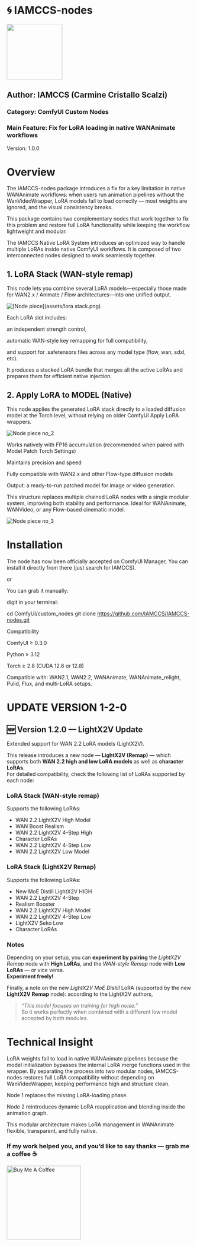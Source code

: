 # 🌀 IAMCCS-nodes

<img src="icon.png" width="150" height="150">

## Author: IAMCCS (Carmine Cristallo Scalzi)

### Category: ComfyUI Custom Nodes
### Main Feature: Fix for LoRA loading in native WANAnimate workflows
Version: 1.0.0

# Overview

The IAMCCS-nodes package introduces a fix for a key limitation in native WANAnimate workflows:
when users run animation pipelines without the WanVideoWrapper, LoRA models fail to load correctly — most weights are ignored, and the visual consistency breaks.

This package contains two complementary nodes that work together to fix this problem and restore full LoRA functionality while keeping the workflow lightweight and modular.

The IAMCCS Native LoRA System introduces an optimized way to handle multiple LoRAs inside native ComfyUI workflows.
It is composed of two interconnected nodes designed to work seamlessly together.

## 1. LoRA Stack (WAN-style remap)

This node lets you combine several LoRA models—especially those made for WAN2.x / Animate / Flow architectures—into one unified output.

![[Node piece](assets/lora stack.png)](https://github.com/IAMCCS/IAMCCS-nodes/blob/main/assets/lora%20stack.png)

Each LoRA slot includes:

an independent strength control,

automatic WAN-style key remapping for full compatibility,

and support for .safetensors files across any model type (flow, wan, sdxl, etc).

It produces a stacked LoRA bundle that merges all the active LoRAs and prepares them for efficient native injection.

## 2. Apply LoRA to MODEL (Native)

This node applies the generated LoRA stack directly to a loaded diffusion model at the Torch level, without relying on older ComfyUI Apply LoRA wrappers.

![Node piece no_2](assets/lora%20to%20model.png)

Works natively with FP16 accumulation (recommended when paired with Model Patch Torch Settings)

Maintains precision and speed

Fully compatible with WAN2.x and other Flow-type diffusion models

Output: a ready-to-run patched model for image or video generation.

This structure replaces multiple chained LoRA nodes with a single modular system, improving both stability and performance.
Ideal for WANAnimate, WANVideo, or any Flow-based cinematic model.

![Node piece no_3](assets/ensemble.png)

# Installation

The node has now been officially accepted on ComfyUI Manager, You can install it directly from there (just search for IAMCCS).

or

You can grab it manually:

digit in your terminal:

 cd ComfyUI/custom_nodes
 git clone https://github.com/IAMCCS/IAMCCS-nodes.git

Compatibility

ComfyUI ≥ 0.3.0

Python ≥ 3.12

Torch ≥ 2.8 (CUDA 12.6 or 12.8)

Compatible with:
WAN2.1, WAN2.2, WANAnimate, WANAnimate_relight, Pulid, Flux, and multi-LoRA setups.

# UPDATE VERSION 1-2-0

## 🆕 Version 1.2.0 — LightX2V Update
Extended support for WAN 2.2 LoRA models (LightX2V).

This release introduces a new node — **LightX2V (Remap)** — which supports both **WAN 2.2 high and low LoRA models** as well as **character LoRAs**.  
For detailed compatibility, check the following list of LoRAs supported by each node:

### LoRA Stack (WAN-style remap)
Supports the following LoRAs:  
- WAN 2.2 LightX2V High Model  
- WAN Boost Realism  
- WAN 2.2 LightX2V 4-Step High 
- Character LoRAs  
- WAN 2.2 LightX2V 4-Step Low  
- WAN 2.2 LightX2V Low Model  

### LoRA Stack (LightX2V Remap)
Supports the following LoRAs:  
- New MoE Distill LightX2V HIGH  
- WAN 2.2 LightX2V 4-Step  
- Realism Booster  
- WAN 2.2 LightX2V High Model  
- WAN 2.2 LightX2V 4-Step Low  
- LightX2V Seko Low  
- Character LoRAs  

### Notes
Depending on your setup, you can **experiment by pairing** the *LightX2V Remap* node with **High LoRAs**, and the *WAN-style Remap* node with **Low LoRAs** — or vice versa.  
**Experiment freely!**

Finally, a note on the new *LightX2V MoE Distill* LoRA (supported by the new **LightX2V Remap** node): according to the LightX2V authors,  
> *“This model focuses on training for high noise.”*  
So it works perfectly when combined with a different low model accepted by both modules.

# Technical Insight

LoRA weights fail to load in native WANAnimate pipelines because the model initialization bypasses the internal LoRA merge functions used in the wrapper.
By separating the process into two modular nodes, IAMCCS-nodes restores full LoRA compatibility without depending on WanVideoWrapper, keeping performance high and structure clean.

Node 1 replaces the missing LoRA-loading phase.

Node 2 reintroduces dynamic LoRA reapplication and blending inside the animation graph.

This modular architecture makes LoRA management in WANAnimate flexible, transparent, and fully native.

### If my work helped you, and you’d like to say thanks — grab me a coffee ☕

<a href="https://www.buymeacoffee.com/iamccs" target="_blank">
  <img src="https://cdn.buymeacoffee.com/buttons/v2/default-yellow.png" alt="Buy Me A Coffee" width="200" />
</a>
